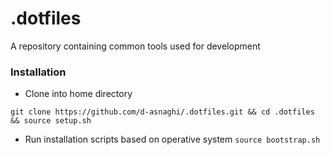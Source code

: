 # .dotfiles

A repository containing common tools used for development

### Installation

- Clone into home directory

`git clone https://github.com/d-asnaghi/.dotfiles.git && cd .dotfiles && source setup.sh`

- Run installation scripts based on operative system
`source bootstrap.sh`

